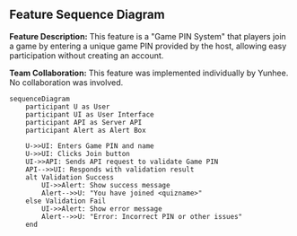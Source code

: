 ## Feature Sequence Diagram

**Feature Description:**
This feature is a "Game PIN System" that players join a game by entering a unique game PIN provided by the host, allowing easy participation without creating an account.


**Team Collaboration:**
This feature was implemented individually by Yunhee. No collaboration was involved.

```mermaid
sequenceDiagram
    participant U as User
    participant UI as User Interface
    participant API as Server API
    participant Alert as Alert Box

    U->>UI: Enters Game PIN and name
    U->>UI: Clicks Join button
    UI->>API: Sends API request to validate Game PIN
    API-->>UI: Responds with validation result
    alt Validation Success
        UI->>Alert: Show success message
        Alert-->>U: "You have joined <quizname>"
    else Validation Fail
        UI->>Alert: Show error message
        Alert-->>U: "Error: Incorrect PIN or other issues"
    end
